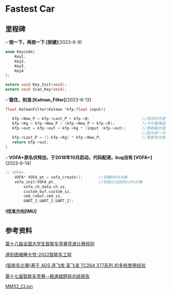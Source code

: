 # Fastest Car
## 里程碑
:white_check_mark:**按一下，再按一下 [按键]**(2023-6-9)
```c
enum Keycode{
    Key1,
    Key2,
    Key3,
    Key4
};

extern void Key_Init(void);
extern void Scan_Key(void);
```

:white_check_mark:**稳住，别浪 [Kalman_Filter]**(2023-6-12)
```c
float KalmanFilter(Kalman *kfp,float input){

   kfp->Now_P = kfp->Last_P + kfp->Q;                       //预测协方差方程：k时刻系统估算协方差 = k-1时刻的系统协方差 + 过程噪声协方差
   kfp->Kg = kfp->Now_P / (kfp->Now_P + kfp->R);            //卡尔曼增益方程：卡尔曼增益 = k时刻系统估算协方差 / （k时刻系统估算协方差 + 观测噪声协方差）
   kfp->out = kfp->out + kfp->Kg * (input -kfp->out);       //更新最优值方程：k时刻状态变量的最优值 = 状态变量的预测值 + 卡尔曼增益 * （测量值 - 状态变量的预测值）
                                                            //因为这一次的预测值就是上一次的输出值
   kfp->Last_P = (1-kfp->Kg) * kfp->Now_P;                  //更新协方差方程: 本次的系统协方差付给 kfp->LastP 威下一次运算准备。
   return kfp->out;
}
```
:white_check_mark:**VOFA+原名伏特加，于2018年10月启动，代码配酒，bug没有 [VOFA+]**(2023-6-14)
```c
// VOFA+
	VOFA* VOFA_pt = vofa_create();       //创建VOFA对象
	vofa_init(VOFA_pt,                   //初始化当前的vofa对象
	    vofa_ch_data,ch_sz,
	    custom_buf,custom_sz,
	    cmd_rxbuf,cmd_sz,
	    UART_2,UART_2,UART_2);
```
:heavy_exclamation_mark:**找准方向[IMU]**

## 参考资料
[第十八届全国大学生智能车竞赛竞速比赛规则](https://blog.csdn.net/zhuoqingjoking97298/article/details/127817742)


[遇到困难睡大觉-2022智能车工程](https://gitee.com/zhewana/TroubleSleeping_2022)


[(智能车比赛)基于 ADS 逐飞库 英飞凌 TC264 377系列 的多核使用经验](https://blog.csdn.net/zhou_zhuo/article/details/128751309?csdn_share_tail=%7B%22type%22%3A%22blog%22%2C%22rType%22%3A%22article%22%2C%22rId%22%3A%22128751309%22%2C%22source%22%3A%22zhou_zhuo%22%7D&fromshare=blogdetail)

[第十七届智能车竞赛--极速越野组总结报告](https://blog.csdn.net/m0_46430715/article/details/126709805)

[MM32_CLion](https://github.com/ZhuYanzhen1/MM32_CLion)



